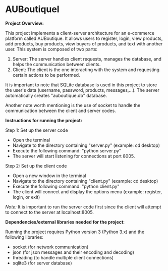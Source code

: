 # AUBoutiqueI

**Project Overview:**

This project implements a client-server architecture for an e-commerce platform called AUBoutique. It allows users to register, login, view products, add products, buy products, view buyers of products, and text with another user. This system is composed of two parts: 
1. Server: The server handles client requests, manages the database, and helps the communication between clients. 
2. Client: The client is the one interacting with the system and requesting certain actions to be performed. 

It is important to note that SQLite database is used in this project to store the user's data (username, password, products, messages,...). The server automatically creates "auboutique.db" database. 

Another note worth mentioning is the use of socket to handle the communication between the client and server codes. 


**Instructions for running the project:**

Step 1: Set up the server code 
  - Open the terminal
  - Navigate to the directory containing "server.py" (example: cd desktop)
  - Execute the following command: "python server.py"
  - The server will start listening for connections at port 8005.

Step 2: Set up the client code
  - Open a new window in the terminal
  - Navigate to the directory containing "client.py" (example: cd desktop)
  - Execute the following command: "python client.py"
  - The client will connect and display the options menu (example: register, login, or exit)

*Note:* It is important to run the server code first since the client will attempt to connect to the server at localhost:8005. 


**Dependencies/external libraries needed for the project:** 

Running the project requires Python version 3 (Python 3.x) and the following libraries: 
  - socket (for network communication) 
  - json (for json messages and their encoding and decoding) 
  - threading (to handle multiple client connections)
  - sqlite3 (for server database) 
